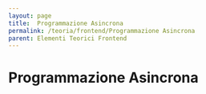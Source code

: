 ```yaml
---
layout: page
title:  Programmazione Asincrona
permalink: /teoria/frontend/Programmazione Asincrona
parent: Elementi Teorici Frontend
---
```


# Programmazione Asincrona